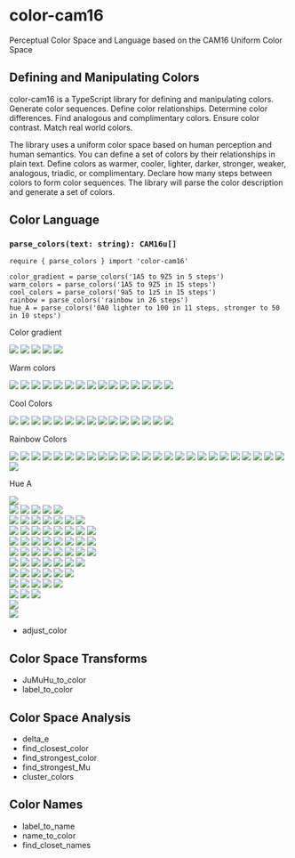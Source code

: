 # color-cam16
Perceptual Color Space and Language based on the CAM16 Uniform Color Space

## Defining and Manipulating Colors
color-cam16 is a TypeScript library for defining and manipulating colors. Generate color sequences. Define color relationships. Determine color differences. Find analogous and complimentary colors. Ensure color contrast. Match real world colors.

The library uses a uniform color space based on human perception and human semantics.  You can define a set of colors by their relationships in plain text. Define colors as warmer, cooler, lighter,  darker, stronger, weaker, analogous, triadic, or complimentary. Declare how many steps between colors to form color sequences.  The library will parse the color description and generate a set of colors.

## Color Language
###  `parse_colors(text: string): CAM16u[]`

```
require { parse_colors } import 'color-cam16'

color_gradient = parse_colors('1A5 to 9Z5 in 5 steps')
warm_colors = parse_colors('1A5 to 9Z5 in 15 steps')
cool_colors = parse_colors('9a5 to 1z5 in 15 steps')
rainbow = parse_colors('rainbow in 26 steps')
hue_A = parse_colors('0A0 lighter to 100 in 11 steps, stronger to 50 in 10 steps')

```
Color gradient

![](https://readme-swatches.vercel.app/2d035a)
![](https://readme-swatches.vercel.app/84384b)
![](https://readme-swatches.vercel.app/b96c41)
![](https://readme-swatches.vercel.app/d9a852)
![](https://readme-swatches.vercel.app/eee88b)

Warm colors

![](https://readme-swatches.vercel.app/2d035a)
![](https://readme-swatches.vercel.app/4b1657)
![](https://readme-swatches.vercel.app/652453)
![](https://readme-swatches.vercel.app/7b314e)
![](https://readme-swatches.vercel.app/8d3f48)
![](https://readme-swatches.vercel.app/9e4e44)
![](https://readme-swatches.vercel.app/ac5d42)
![](https://readme-swatches.vercel.app/b96c41)
![](https://readme-swatches.vercel.app/c47c42)
![](https://readme-swatches.vercel.app/cd8d46)
![](https://readme-swatches.vercel.app/d59f4d)
![](https://readme-swatches.vercel.app/dcb158)
![](https://readme-swatches.vercel.app/e2c367)
![](https://readme-swatches.vercel.app/e9d578)
![](https://readme-swatches.vercel.app/eee88b)

Cool Colors 

![](https://readme-swatches.vercel.app/e7ea90)
![](https://readme-swatches.vercel.app/ccdf8b)
![](https://readme-swatches.vercel.app/afd489)
![](https://readme-swatches.vercel.app/93c88a)
![](https://readme-swatches.vercel.app/75bc8e)
![](https://readme-swatches.vercel.app/5bb08f)
![](https://readme-swatches.vercel.app/42a38c)
![](https://readme-swatches.vercel.app/26958a)
![](https://readme-swatches.vercel.app/018787)
![](https://readme-swatches.vercel.app/027781)
![](https://readme-swatches.vercel.app/006779)
![](https://readme-swatches.vercel.app/005770)
![](https://readme-swatches.vercel.app/00456a)
![](https://readme-swatches.vercel.app/042c73)
![](https://readme-swatches.vercel.app/200962)

Rainbow Colors 

![](https://readme-swatches.vercel.app/ff545a)
![](https://readme-swatches.vercel.app/ff6843)
![](https://readme-swatches.vercel.app/ff8647)
![](https://readme-swatches.vercel.app/ff9b4b)
![](https://readme-swatches.vercel.app/ffab4d)
![](https://readme-swatches.vercel.app/ffbb4f)
![](https://readme-swatches.vercel.app/ffca52)
![](https://readme-swatches.vercel.app/ffda55)
![](https://readme-swatches.vercel.app/ffeb56)
![](https://readme-swatches.vercel.app/f6fd02)
![](https://readme-swatches.vercel.app/c4f401)
![](https://readme-swatches.vercel.app/7ff902)
![](https://readme-swatches.vercel.app/00bb4c)
![](https://readme-swatches.vercel.app/00c98b)
![](https://readme-swatches.vercel.app/02dcb1)
![](https://readme-swatches.vercel.app/05edd5)
![](https://readme-swatches.vercel.app/56fffc)
![](https://readme-swatches.vercel.app/07d8e9)
![](https://readme-swatches.vercel.app/00bedf)
![](https://readme-swatches.vercel.app/03a5d6)
![](https://readme-swatches.vercel.app/027dce)
![](https://readme-swatches.vercel.app/3d4dff)
![](https://readme-swatches.vercel.app/933aff)
![](https://readme-swatches.vercel.app/e855ff)
![](https://readme-swatches.vercel.app/ff51c5)
![](https://readme-swatches.vercel.app/ff6191)

Hue A

![](https://readme-swatches.vercel.app/000000)<br>
![](https://readme-swatches.vercel.app/222121)
![](https://readme-swatches.vercel.app/232028)
![](https://readme-swatches.vercel.app/251d32)
![](https://readme-swatches.vercel.app/28183e)
![](https://readme-swatches.vercel.app/2b0e4f)<br>
![](https://readme-swatches.vercel.app/3d3d3c)
![](https://readme-swatches.vercel.app/3f3b43)
![](https://readme-swatches.vercel.app/41384d)
![](https://readme-swatches.vercel.app/443559)
![](https://readme-swatches.vercel.app/472f69)
![](https://readme-swatches.vercel.app/4a247d)
![](https://readme-swatches.vercel.app/4f0398)<br>
![](https://readme-swatches.vercel.app/565554)
![](https://readme-swatches.vercel.app/57535c)
![](https://readme-swatches.vercel.app/595065)
![](https://readme-swatches.vercel.app/5c4d71)
![](https://readme-swatches.vercel.app/5f4881)
![](https://readme-swatches.vercel.app/634094)
![](https://readme-swatches.vercel.app/6732ad)
![](https://readme-swatches.vercel.app/6c06ce)<br>
![](https://readme-swatches.vercel.app/6d6b6b)
![](https://readme-swatches.vercel.app/6e6a72)
![](https://readme-swatches.vercel.app/71677c)
![](https://readme-swatches.vercel.app/736488)
![](https://readme-swatches.vercel.app/775f98)
![](https://readme-swatches.vercel.app/7a58ab)
![](https://readme-swatches.vercel.app/7f4dc2)
![](https://readme-swatches.vercel.app/843ae1)<br>
![](https://readme-swatches.vercel.app/848282)
![](https://readme-swatches.vercel.app/858089)
![](https://readme-swatches.vercel.app/887e93)
![](https://readme-swatches.vercel.app/8a7a9f)
![](https://readme-swatches.vercel.app/8e76af)
![](https://readme-swatches.vercel.app/9170c1)
![](https://readme-swatches.vercel.app/9666d9)
![](https://readme-swatches.vercel.app/9b57f6)<br>
![](https://readme-swatches.vercel.app/9b9998)
![](https://readme-swatches.vercel.app/9c97a0)
![](https://readme-swatches.vercel.app/9f95aa)
![](https://readme-swatches.vercel.app/a191b6)
![](https://readme-swatches.vercel.app/a58dc6)
![](https://readme-swatches.vercel.app/a987d8)
![](https://readme-swatches.vercel.app/ad7ef0)<br>
![](https://readme-swatches.vercel.app/b2b0b0)
![](https://readme-swatches.vercel.app/b4aeb7)
![](https://readme-swatches.vercel.app/b6acc2)
![](https://readme-swatches.vercel.app/b9a9ce)
![](https://readme-swatches.vercel.app/bda4de)
![](https://readme-swatches.vercel.app/c19ff0)<br>
![](https://readme-swatches.vercel.app/cbc9c8)
![](https://readme-swatches.vercel.app/cdc7d0)
![](https://readme-swatches.vercel.app/cfc4da)
![](https://readme-swatches.vercel.app/d2c1e7)
![](https://readme-swatches.vercel.app/d5bdf7)<br>
![](https://readme-swatches.vercel.app/e5e3e2)
![](https://readme-swatches.vercel.app/e7e1ea)
![](https://readme-swatches.vercel.app/e9def4)<br>
![](https://readme-swatches.vercel.app/ffffff)<br>
![](https://readme-swatches.vercel.app/)
- adjust_color

## Color Space Transforms
- JuMuHu_to_color
- label_to_color
## Color Space Analysis
- delta_e
- find_closest_color
- find_strongest_color
- find_strongest_Mu
- cluster_colors

## Color Names
- label_to_name
- name_to_color
- find_closet_names
  
